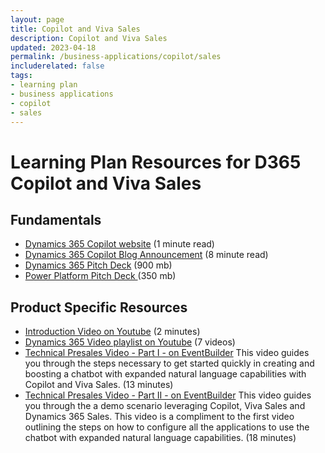 ```yaml
---
layout: page
title: Copilot and Viva Sales 
description: Copilot and Viva Sales
updated: 2023-04-18
permalink: /business-applications/copilot/sales
includerelated: false
tags:
- learning plan
- business applications
- copilot
- sales
---
```


# Learning Plan Resources for D365 Copilot and Viva Sales

## **Fundamentals** 

* <a href="https://www.microsoft.com/en-us/ai/dynamics-365-ai" target="_blank">Dynamics 365 Copilot website<a/> (1 minute read)
* <a href="https://cloudblogs.microsoft.com/dynamics365/bdm/2023/03/06/introducing-microsoft-dynamics-365-copilot-bringing-next-generation-ai-to-every-line-of-business" target="_blank">Dynamics 365 Copilot Blog Announcement<a/> (8 minute read)
* <a href="https://transform.microsoft.com/download?assetname=assets/Business%20Applications%20AI%20Seller%20Pitch%20Deck.pptx&download=1/" target="_blank">Dynamics 365 Pitch Deck<a/> (900 mb)
* <a href="https://transform.microsoft.com/modernwork/download?assetname=assets%2FLow%20Code%20%2B%20AI%20Pitch%20Deck.pptx&download=1" target="_blank">Power Platform Pitch Deck <a/> (350 mb)
  
## **Product Specific Resources** 

* <a href="https://www.youtube.com/watch?v=PAKYggQAlnc" target="_blank">Introduction Video on Youtube<a/> (2 minutes)
* <a href="https://www.youtube.com/playlist?list=PL3SGxR9rKDdZr848K1vSkNHO5F72xJvN4" target="_blank">Dynamics 365 Video playlist on Youtube<a/> (7 videos)
* <a href="https://msuspartners.eventbuilder.com/event/72462" target="_blank">Technical Presales Video - Part I - on EventBuilder<a/> This video guides you through the steps necessary to get started quickly in creating and boosting a chatbot with expanded natural language capabilities with Copilot and Viva Sales. (13 minutes)
* <a href="https://msuspartners.eventbuilder.com/event/74831" target="_blank">Technical Presales Video - Part II - on EventBuilder<a/> This video guides you through the a demo scenario leveraging Copilot, Viva Sales and Dynamics 365 Sales. This video is a compliment to the first video outlining the steps on how to configure all the applications to use the chatbot with expanded natural language capabilities. (18 minutes)


